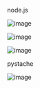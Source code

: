 

node.js

![image](https://user-images.githubusercontent.com/98131730/236650547-58f95c5f-6782-4157-bb85-2ed489f20fae.png)

![image](https://user-images.githubusercontent.com/98131730/236650542-66d52d3e-b780-4182-b6a9-9a1188393f99.png)


![image](https://user-images.githubusercontent.com/98131730/236650586-af167a0b-5fc6-43be-9645-3c353a8ae829.png)


pystache

![image](https://user-images.githubusercontent.com/98131730/236650839-3194b333-e2c5-4f42-9d6b-ad00f97042f1.png)

